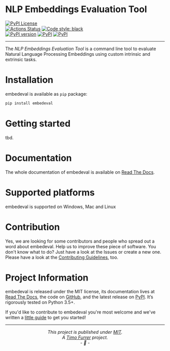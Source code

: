 # NLP Embeddings Evaluation Tool

[![PyPI License](https://img.shields.io/pypi/l/timofurrer.svg)](https://github.com/timofurrer/hslu-wipro/blob/master/LICENSE)
<br>
[![Actions Status](https://github.com/timofurrer/hslu-wipro/workflows/CI/badge.svg)](https://github.com/timofurrer/hslu-wipro/actions)
[![Code style: black](https://img.shields.io/badge/code%20style-black-000000.svg)](https://github.com/ambv/black)
<br>
[![PyPI version](https://badge.fury.io/py/embedeval.svg)](https://badge.fury.io/py/embedeval)
[![PyPI](https://img.shields.io/pypi/pyversions/embedeval.svg)](https://pypi.python.org/pypi/embedeval)
[![PyPI](https://img.shields.io/pypi/wheel/embedeval.svg)](https://pypi.python.org/pypi/embedeval)

***

The *NLP Embeddings Evaluation Tool* is a command line tool to evaluate Natural Language Processing Embeddings
using custom intrinsic and extrinsic tasks.

# Installation

embedeval is available as `pip` package:

```bash
pip install embedeval
```
# Getting started

tbd.

# Documentation

The whole documentation of embedeval is available on [Read The Docs](http://embedeval.readthedocs.org).

# Supported platforms

embedeval is supported on Windows, Mac and Linux

# Contribution

Yes, we are looking for some contributors and people who spread out a word about embedeval. Help us to improve these piece of software. You don't know what to do?
Just have a look at the Issues or create a new one.
Please have a look at the [Contributing Guidelines](https://github.com/timofurrer/hslu-wipro/blob/master/.github/CONTRIBUTING.md), too.

# Project Information

embedeval is released under the MIT license, its documentation lives at [Read The Docs](http://embedeval.readthedocs.org),
the code on [GitHub](https://github.com/timofurrer/hslu-wipro),
and the latest release on [PyPI](https://pypi.org/project/embedeval).
It’s rigorously tested on Python 3.5+.

If you'd like to contribute to embedeval you're most welcome and we've written a [little guide](https://github.com/timofurrer/hslu-wipro/blob/master/.github/CONTRIBUTING.md) to get you started!

***

*<p align="center">This project is published under [MIT](LICENSE).<br>A [Timo Furrer](https://tuxtimo.me) project.<br>- :tada: -</p>*
